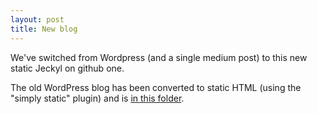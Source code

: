 ```yaml
---
layout: post
title: New blog
---
```


<div class="message">
  We've switched from Wordpress (and a single medium post) to this new static Jeckyl on github one.
</div>

The old WordPress blog has been converted to static HTML (using the "simply static" plugin) and is [in this folder](/oldwpblog").
